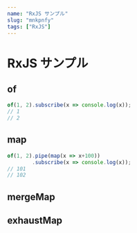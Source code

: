 ```yaml
---
name: "RxJS サンプル"
slug: "mnkpnfy"
tags: ["RxJS"]
---
```


# RxJS サンプル

## of

```typescript
of(1, 2).subscribe(x => console.log(x));
// 1
// 2
```


## map

```typescript
of(1, 2).pipe(map(x => x+100))
        .subscribe(x => console.log(x));
// 101
// 102
```


## mergeMap


## exhaustMap

